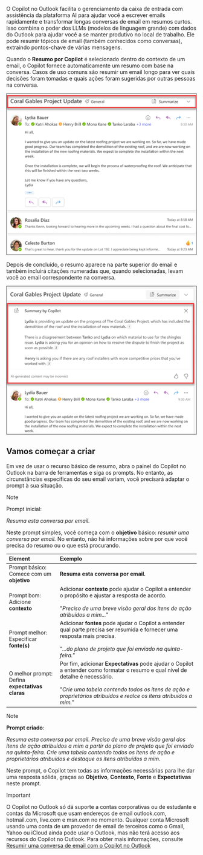 
O Copilot no Outlook facilita o gerenciamento da caixa de entrada com assistência da plataforma AI para ajudar você a escrever emails rapidamente e transformar longas conversas de email em resumos curtos. Isso combina o poder dos LLMs (modelos de linguagem grande) com dados do Outlook para ajudar você a se manter produtivo no local de trabalho. Ele pode resumir tópicos de email (também conhecidos como conversas), extraindo pontos-chave de várias mensagens.

Quando o **Resumo por Copilot** é selecionado dentro do contexto de um email, o Copilot fornece automaticamente um resumo com base na conversa. Casos de uso comuns são resumir um email longo para ver quais decisões foram tomadas e quais ações foram sugeridas por outras pessoas na conversa.

![Captura de tela da experiência do Resumo por Copilot no Outlook.](../media/copilot-summarize-outlook.png)

Depois de concluído, o resumo aparece na parte superior do email e também incluirá citações numeradas que, quando selecionadas, levam você ao email correspondente na conversa.

![Captura de tela do resultados do Resumo pelo Copilot no Outlook.](../media/copilot-summarize-results-outlook.png)

## Vamos começar a criar

Em vez de usar o recurso básico de resumo, abra o painel do Copilot no Outlook na barra de ferramentas e siga os prompts. No entanto, as circunstâncias específicas do seu email variam, você precisará adaptar o prompt à sua situação.

> [!NOTE]
> Prompt inicial:
>
> _Resuma esta conversa por email._

Neste prompt simples, você começa com o **objetivo** básico: _resumir uma conversa por email._ No entanto, não há informações sobre por que você precisa do resumo ou o que está procurando.

| Element | Exemplo |
| :------ | :------- |
| Prompt básico: <br>Comece com um **objetivo** | **Resuma esta conversa por email.** |
| Prompt bom: <br>Adicione **contexto** | Adicionar **contexto** pode ajudar o Copilot a entender o propósito e ajustar a resposta de acordo.<br><br>"_Preciso de uma breve visão geral dos itens de ação atribuídos a mim..._" |
| Prompt melhor: <br>Especificar **fonte(s)** | Adicionar **fontes** pode ajudar o Copilot a entender qual parte precisa ser resumida e fornecer uma resposta mais precisa.<br><br>“_...do plano de projeto que foi enviado na quinta-feira._” |
| O melhor prompt: <br>Defina **expectativas claras** | Por fim, adicionar **Expectativas** pode ajudar o Copilot a entender como formatar o resumo e qual nível de detalhe é necessário.<br><br>"_Crie uma tabela contendo todos os itens de ação e proprietários atribuídos e realce os itens atribuídos a mim._" |

> [!NOTE]
> **Prompt criado**:
>
> _Resuma esta conversa por email. Preciso de uma breve visão geral dos itens de ação atribuídos a mim a partir do plano de projeto que foi enviado na quinta-feira. Crie uma tabela contendo todos os itens de ação e proprietários atribuídos e destaque os itens atribuídos a mim._

Neste prompt, o Copilot tem todas as informações necessárias para lhe dar uma resposta sólida, graças ao **Objetivo**, **Contexto**, **Fonte** e **Expectativas** neste prompt. 

> [!IMPORTANT]
> O Copilot no Outlook só dá suporte a contas corporativas ou de estudante e contas da Microsoft que usam endereços de email outlook.com, hotmail.com, live.com e msn.com no momento. Qualquer conta Microsoft usando uma conta de um provedor de email de terceiros como o Gmail, Yahoo ou iCloud ainda pode usar o Outlook, mas não terá acesso aos recursos do Copilot no Outlook. Para obter mais informações, consulte [Resumir uma conversa de email com o Copilot no Outlook](https://support.microsoft.com/office/summarize-an-email-thread-with-copilot-in-outlook-a79873f2-396b-46dc-b852-7fe5947ab640)